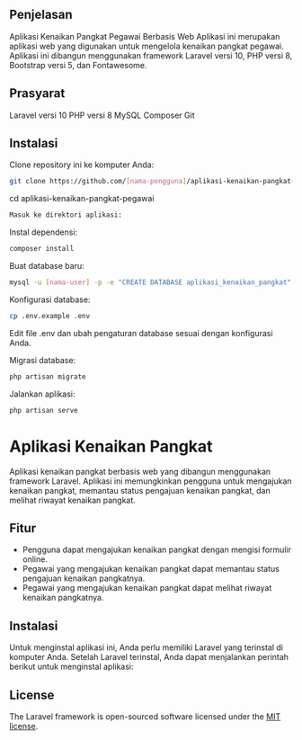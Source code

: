 
## Penjelasan

Aplikasi Kenaikan Pangkat Pegawai Berbasis Web
Aplikasi ini merupakan aplikasi web yang digunakan untuk mengelola kenaikan pangkat pegawai. Aplikasi ini dibangun menggunakan framework Laravel versi 10, PHP versi 8, Bootstrap versi 5, dan Fontawesome.

## Prasyarat 

Laravel versi 10
PHP versi 8
MySQL
Composer
Git

## Instalasi

Clone repository ini ke komputer Anda:
```bash
git clone https://github.com/[nama-pengguna]/aplikasi-kenaikan-pangkat-pegawai.git
```
cd aplikasi-kenaikan-pangkat-pegawai
```bash
Masuk ke direktori aplikasi:
```

Instal dependensi:
```bash
composer install
```

Buat database baru:
```bash
mysql -u [nama-user] -p -e "CREATE DATABASE aplikasi_kenaikan_pangkat"
```

Konfigurasi database:
```bash
cp .env.example .env
```

Edit file .env dan ubah pengaturan database sesuai dengan konfigurasi Anda.

Migrasi database:
```bash
php artisan migrate
```

Jalankan aplikasi:
```bash
php artisan serve
```

# Aplikasi Kenaikan Pangkat

Aplikasi kenaikan pangkat berbasis web yang dibangun menggunakan framework Laravel. Aplikasi ini memungkinkan pengguna untuk mengajukan kenaikan pangkat, memantau status pengajuan kenaikan pangkat, dan melihat riwayat kenaikan pangkat.

## Fitur

* Pengguna dapat mengajukan kenaikan pangkat dengan mengisi formulir online.
* Pegawai yang mengajukan kenaikan pangkat dapat memantau status pengajuan kenaikan pangkatnya.
* Pegawai yang mengajukan kenaikan pangkat dapat melihat riwayat kenaikan pangkatnya.

## Instalasi

Untuk menginstal aplikasi ini, Anda perlu memiliki Laravel yang terinstal di komputer Anda. Setelah Laravel terinstal, Anda dapat menjalankan perintah berikut untuk menginstal aplikasi:

## License

The Laravel framework is open-sourced software licensed under the [MIT license](https://opensource.org/licenses/MIT).
